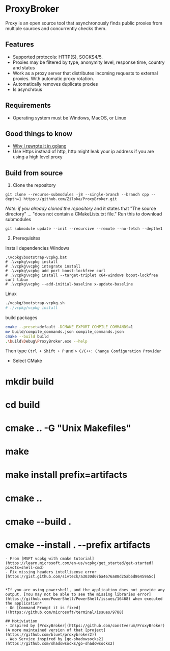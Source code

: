 # ProxyBroker

Proxy is an open source tool that asynchronously finds public proxies from multiple sources and concurrently checks them.

## Features

- Supported protocols: HTTP(S), SOCKS4/5.
- Proxies may be filtered by type, anonymity level, response time, country and status
- Work as a proxy server that distributes incoming requests to external proxies. With automatic proxy rotation.
- Automatically removes duplicate proxies
- Is asynchrous

## Requirements
- Operating system must be Windows, MacOS, or Linux

## Good things to know
- [Why I rewrote it in golang](https://www.baeldung.com/concurrency-principles-patterns#1-goroutines-in-go)
- Use Https instead of http, http might leak your ip address if you are using a high level proxy

## Build from source

1. Clone the repository
```
git clone --recurse-submodules -j8 --single-branch --branch cpp --depth=1 https://github.com/Ziloka/ProxyBroker.git
```
*Note: if you already cloned the repository* and it states that
"The source directory"
...
"does not contain a CMakeLists.txt file."
Run this to download submodules
```
git submodule update --init --recursive --remote --no-fetch --depth=1
```

2. Prerequisites 

Install dependencies
Windows
```pwsh
.\vcpkg\bootstrap-vcpkg.bat
# .\vcpkg\vcpkg install
# .\vcpkg\vcpkg integrate install
# .\vcpkg\vcpkg add port boost-lockfree curl
# .\vcpkg\vcpkg install --target-triplet x64-windows boost-lockfree curl libuv
# .\vcpkg\vcpkg --add-initial-baseline x-update-baseline
```

Linux
```sh
./vcpkg/bootstrap-vcpkg.sh
# ./vcpkg/vcpkg install
```

build packages
```sh
cmake --preset=default -DCMAKE_EXPORT_COMPILE_COMMANDS=1
mv build/compile_commands.json compile_commands.json
cmake --build build
.\build\Debug\ProxyBroker.exe --help
```
Then type `Ctrl + Shift + P` and `> C/C++: Change Configuration Provider`
- Select CMake

# mkdir build
# cd build
# cmake .. -G "Unix Makefiles" 
# make
# make install prefix=artifacts

# cmake ..
# cmake --build .
# cmake --install . --prefix artifacts
```
- From [MSFT vcpkg with cmake tutorial](https://learn.microsoft.com/en-us/vcpkg/get_started/get-started?pivots=shell-cmd)
- Fix missing headers intellisense error [https://gist.github.com/sivteck/a3030d07ba4676a88d25ab5d86459a5c]


*If you are using powershell, and the application does not provide any output, [You may not be able to see the missing libraries error](https://github.com/PowerShell/PowerShell/issues/16468) when executed the application*
- On [Command Prompt it is fixed]((https://github.com/microsoft/terminal/issues/9788)

## Motiviation
- Inspired by [ProxyBroker](https://github.com/constverum/ProxyBroker) (A more maintained version of that [project](https://github.com/bluet/proxybroker2))
- Web Service inspired by [go-shadowsocks2](https://github.com/shadowsocks/go-shadowsocks2)
